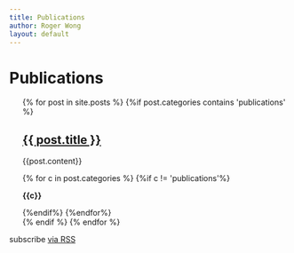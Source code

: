 ```yaml
---
title: Publications
author: Roger Wong
layout: default
---
```

<div>
<h1 class="page-heading">Publications</h1>
<ul class="post-list" style="list-style-type:none">
  {% for post in site.posts %}
    {%if post.categories contains 'publications' %}
        <li>
          <h2>
            <a class="post-link" href="{{ post.link }}" target="\_blank">{{ post.title }}</a>
          </h2>
          <p>{{post.content}}</p>
          {% for c in post.categories %}
            {%if c != 'publications'%}
              <p><strong>{{c}}</strong></p>
            {%endif%}
          {%endfor%}
        </li>
    {% endif %}
  {% endfor %}
</ul>

<p class="rss-subscribe">subscribe <a href="{{ "/feed.xml" | prepend: site.baseurl }}">via RSS</a></p>


</div>

